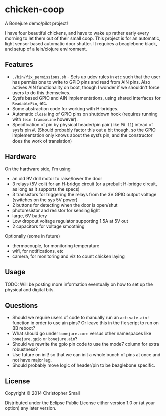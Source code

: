 # chicken-coop

A Bonejure demo/pilot project!

I have four beautiful chickens, and have to wake up rather early every morning to let them out of their small coop.
This project is for an automatic, light sensor based automatic door shutter.
It requires a beaglebone black, and setup of a lein/clojure environment.

## Features

* `./bin/fix_permissions.sh` - Sets up udev rules in `etc` such that the user has permissions to write to GPIO pins and read from AIN pins.
  Also actives AIN functionality on boot, though I wonder if we shouldn't force users to do this themselves.
* Sysfs based GPIO and AIN implementations, using shared interfaces for `ReadablePin`, etc.
* Some abstraction code for working with H-bridges.
* Automatic `close!`ing of GPIO pins on shutdown hook (requires running with `lein trampoline` however).
* Specification of pin by physical header/pin pair (like `P8 11`) intead of sysfs pin #.
  (Should probably factor this out a bit though, so the GPIO implementation only knows about the sysfs pin, and the constructor does the work of translation)


## Hardware

On the hardware side, I'm using
* an old 9V drill motor to raise/lower the door
* 3 relays (5V coil) for an H-bridge circuit (or a prebuilt H-bridge circuit, as long as it supports the specs)
* 3 transistors for triggering the relays from the 3V GPIO output voltage (switches on the sys 5V power)
* 2 buttons for detecting when the door is open/shut
* photoresistor and resistor for sensing light
* large, 6V battery
* Low dropout voltage regulator supporting 1.5A at 5V out
* 2 capacitors for voltage smoothing

Optionally (some in future)
* thermocouple, for monitoring temperature
* wifi, for notifications, etc
* camera, for monitoring and viz to count chicken laying

## Usage

TODO: Will be posting more information eventually on how to set up the physical and digital bits.

## Questions

* Should we require users of code to manually run an `activate-ain!` function in order to use ain pins? Or
  leave this in the fix script to run on BB reboot?
* What should go under `bonejure.core` versus other namespaces like `bonejure.gpio` or `bonejure.ain`?
* Should we rewrite the gpio pin code to use the mode7 column for extra robustness?
* Use future on init! so that we can init a whole bunch of pins at once and not have major lag.
* Should probably move logic of header/pin to be beaglebone specific.

## License

Copyright © 2014 Christopher Small

Distributed under the Eclipse Public License either version 1.0 or (at
your option) any later version.

